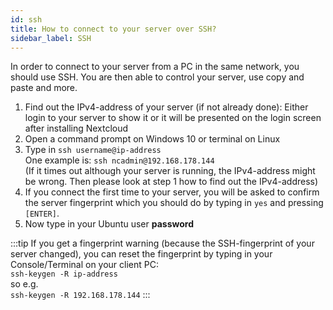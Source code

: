 ```yaml
---
id: ssh
title: How to connect to your server over SSH?
sidebar_label: SSH
---
```


In order to connect to your server from a PC in the same network, you should use SSH. You are then able to control your server, use copy and paste and more.

1. Find out the IPv4-address of your server (if not already done): Either login to your server to show it or it will be presented on the login screen after installing Nextcloud
1. Open a command prompt on Windows 10 or terminal on Linux
1. Type in `ssh username@ip-address`<br/>
One example is: `ssh ncadmin@192.168.178.144`<br/>
(If it times out although your server is running, the IPv4-address might be wrong. Then please look at step 1 how to find out the IPv4-address)
1. If you connect the first time to your server, you will be asked to confirm the server fingerprint which you should do by typing in `yes` and pressing `[ENTER]`.
1. Now type in your Ubuntu user **password**

:::tip
If you get a fingerprint warning (because the SSH-fingerprint of your server changed), you can reset the fingerprint by typing in your Console/Terminal on your client PC:<br/>
`ssh-keygen -R ip-address`<br/>
so e.g.<br/>
`ssh-keygen -R 192.168.178.144`
:::